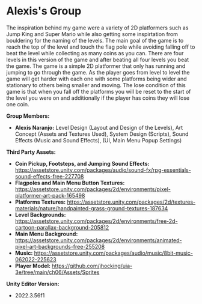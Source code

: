 # Alexis's Group

The inspiration behind my game were a variety of 2D platformers such as Jump King and Super Mario while also getting some inspirtation from bouldering for the naming of the levels. The main goal of the game is to reach the top of the level and touch the flag pole while avoiding falling off to beat the level while collecting as many coins as you can. There are four levels in this version of the game and after beating all four levels you beat the game. The game is a simple 2D platformer that only has running and jumping to go through the game. As the player goes from level to level the game will get harder with each one with some platforms being wider and stationary to others being smaller and moving. The lose condition of this game is that when you fall off the platforms you will be reset to the start of the level you were on and additionally if the player has coins they will lose one coin.

**Group Members:**
* **Alexis Naranjo:** Level Design (Layout and Design of the Levels), Art Concept (Assets and Textures Used), System Design (Scripts), Sound Effects (Music and Sound Effects), (UI, Main Menu Popup Settings)

**Third Party Assets:**
* **Coin Pickup, Footsteps, and Jumping Sound Effects:** https://assetstore.unity.com/packages/audio/sound-fx/rpg-essentials-sound-effects-free-227708
* **Flagpoles and Main Menu Button Textures:** https://assetstore.unity.com/packages/2d/environments/pixel-platformer-art-pack-165498
* **Platforms Textures:** https://assetstore.unity.com/packages/2d/textures-materials/nature/handpainted-grass-ground-textures-187634
* **Level Backgrounds:** https://assetstore.unity.com/packages/2d/environments/free-2d-cartoon-parallax-background-205812
* **Main Menu Background:** https://assetstore.unity.com/packages/2d/environments/animated-pixel-art-backgrounds-free-255208
* **Music:** https://assetstore.unity.com/packages/audio/music/8bit-music-062022-225623
* **Player Model:** https://github.com/jhocking/uia-3e/tree/main/ch06/Assets/Sprites

**Unity Editor Version:**
* 2022.3.56f1
